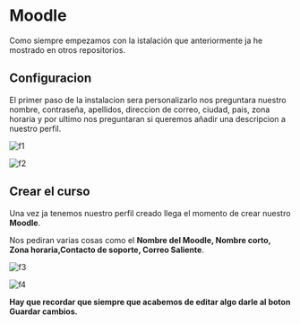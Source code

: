 # Moodle
Como siempre empezamos con la istalación que anteriormente ja he mostrado en otros repositorios.

## Configuracion

El primer paso de la instalacion sera personalizarlo nos preguntara nuestro nombre, contraseña, apellidos, direccion de correo, ciudad, pais, zona horaria y por ultimo nos preguntaran si queremos añadir una descripcion a nuestro perfil.


![f1](https://github.com/user-attachments/assets/b5e40c1b-da01-41ff-8c45-06afe4f7141d)



![f2](https://github.com/user-attachments/assets/2aa36438-0eb8-4500-ad20-a8e8f01a716c)


## Crear el curso


Una vez ja tenemos nuestro perfil creado llega el momento de crear nuestro **Moodle**.


Nos pediran varias cosas como el **Nombre del Moodle, Nombre corto, Zona horaria,Contacto de soporte, Correo Saliente**.

![f3](https://github.com/user-attachments/assets/60f7b8f3-ad24-4de7-9997-b8e71a4d0f1a)



![f4](https://github.com/user-attachments/assets/1e0ccdfb-7483-45e8-9a7e-bdec12dd0974)

**Hay que recordar que siempre que acabemos de editar algo darle al boton Guardar cambios.**
